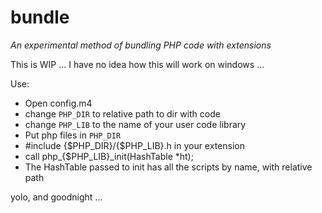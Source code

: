 # bundle
*An experimental method of bundling PHP code with extensions*

This is WIP ... I have no idea how this will work on windows ...

Use:

 - Open config.m4
  - change ```PHP_DIR``` to relative path to dir with code
  - change ```PHP_LIB``` to the name of your user code library
 - Put php files in ```PHP_DIR```
 - #include {$PHP_DIR}/{$PHP_LIB}.h in your extension
 - call php_{$PHP_LIB}_init(HashTable *ht);
 - The HashTable passed to init has all the scripts by name, with relative path

yolo, and goodnight ...
 
